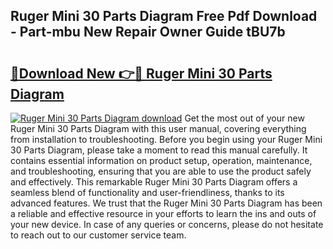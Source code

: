 ## Ruger Mini 30 Parts Diagram Free Pdf Download - Part-mbu New Repair Owner Guide tBU7b

# <h2><a href="http://dfmqzd.blite.top/?on=Ruger+Mini+30+Parts+Diagram">🔗Download New 👉🔴 Ruger Mini 30 Parts Diagram</a></h2>

[![Ruger Mini 30 Parts Diagram download](https://i.imgur.com/lujVjoI.png)](http://dfmqzd.blite.top/?on=Ruger+Mini+30+Parts+Diagram)
Get the most out of your new Ruger Mini 30 Parts Diagram with this user manual, covering everything from installation to troubleshooting. Before you begin using your Ruger Mini 30 Parts Diagram, please take a moment to read this manual carefully. It contains essential information on product setup, operation, maintenance, and troubleshooting, ensuring that you are able to use the product safely and effectively. This remarkable Ruger Mini 30 Parts Diagram offers a seamless blend of functionality and user-friendliness, thanks to its advanced features. We trust that the Ruger Mini 30 Parts Diagram has been a reliable and effective resource in your efforts to learn the ins and outs of your new device. In case of any queries or concerns, please do not hesitate to reach out to our customer service team.
